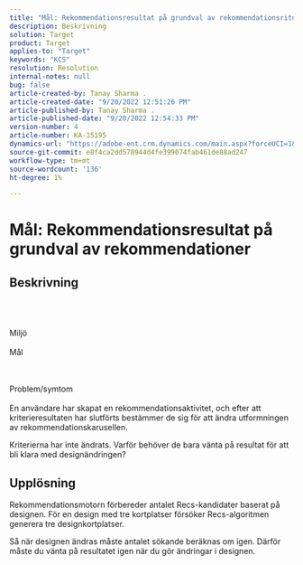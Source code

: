```yaml
---
title: "Mål: Rekommendationsresultat på grundval av rekommendationsritningar"
description: Beskrivning
solution: Target
product: Target
applies-to: "Target"
keywords: "KCS"
resolution: Resolution
internal-notes: null
bug: false
article-created-by: Tanay Sharma .
article-created-date: "9/20/2022 12:51:26 PM"
article-published-by: Tanay Sharma .
article-published-date: "9/20/2022 12:54:33 PM"
version-number: 4
article-number: KA-15195
dynamics-url: "https://adobe-ent.crm.dynamics.com/main.aspx?forceUCI=1&pagetype=entityrecord&etn=knowledgearticle&id=34eb26ea-e238-ed11-9db1-002248086735"
source-git-commit: e8f4ca2dd578944d4fe399074fab461de88ad247
workflow-type: tm+mt
source-wordcount: '136'
ht-degree: 1%

---
```


# Mål: Rekommendationsresultat på grundval av rekommendationer

## Beskrivning

<br><br><br>Miljö<br><br>
Mål


<br><br>Problem/symtom<br><br>
En användare har skapat en rekommendationsaktivitet, och efter att kriterieresultaten har slutförts bestämmer de sig för att ändra utformningen av rekommendationskarusellen.



Kriterierna har inte ändrats. Varför behöver de bara vänta på resultat för att bli klara med designändringen?


## Upplösning


Rekommendationsmotorn förbereder antalet Recs-kandidater baserat på designen. För en design med tre kortplatser försöker Recs-algoritmen generera tre designkortplatser.

Så när designen ändras måste antalet sökande beräknas om igen. Därför måste du vänta på resultatet igen när du gör ändringar i designen.
